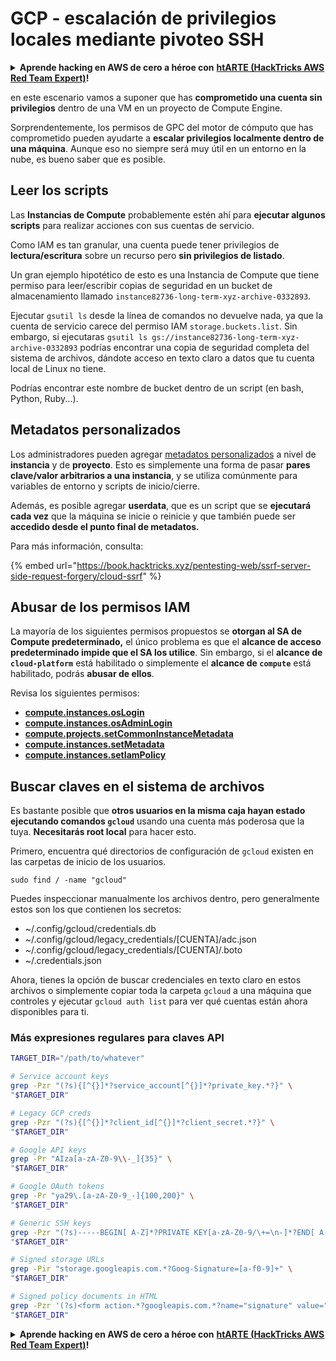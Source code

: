 # GCP - escalación de privilegios locales mediante pivoteo SSH

<details>

<summary><strong>Aprende hacking en AWS de cero a héroe con</strong> <a href="https://training.hacktricks.xyz/courses/arte"><strong>htARTE (HackTricks AWS Red Team Expert)</strong></a><strong>!</strong></summary>

Otras formas de apoyar a HackTricks:

* Si quieres ver a tu **empresa anunciada en HackTricks** o **descargar HackTricks en PDF**, consulta los [**PLANES DE SUSCRIPCIÓN**](https://github.com/sponsors/carlospolop)!
* Consigue el [**merchandising oficial de PEASS & HackTricks**](https://peass.creator-spring.com)
* Descubre [**La Familia PEASS**](https://opensea.io/collection/the-peass-family), nuestra colección de [**NFTs**](https://opensea.io/collection/the-peass-family) exclusivos
* **Únete al** 💬 [**grupo de Discord**](https://discord.gg/hRep4RUj7f) o al [**grupo de telegram**](https://t.me/peass) o **sigue** a **Twitter** 🐦 [**@carlospolopm**](https://twitter.com/carlospolopm)**.**
* **Comparte tus trucos de hacking enviando PRs a los repositorios de GitHub de** [**HackTricks**](https://github.com/carlospolop/hacktricks) y [**HackTricks Cloud**](https://github.com/carlospolop/hacktricks-cloud).

</details>

en este escenario vamos a suponer que has **comprometido una cuenta sin privilegios** dentro de una VM en un proyecto de Compute Engine.

Sorprendentemente, los permisos de GPC del motor de cómputo que has comprometido pueden ayudarte a **escalar privilegios localmente dentro de una máquina**. Aunque eso no siempre será muy útil en un entorno en la nube, es bueno saber que es posible.

## Leer los scripts <a href="#follow-the-scripts" id="follow-the-scripts"></a>

Las **Instancias de Compute** probablemente estén ahí para **ejecutar algunos scripts** para realizar acciones con sus cuentas de servicio.

Como IAM es tan granular, una cuenta puede tener privilegios de **lectura/escritura** sobre un recurso pero **sin privilegios de listado**.

Un gran ejemplo hipotético de esto es una Instancia de Compute que tiene permiso para leer/escribir copias de seguridad en un bucket de almacenamiento llamado `instance82736-long-term-xyz-archive-0332893`.

Ejecutar `gsutil ls` desde la línea de comandos no devuelve nada, ya que la cuenta de servicio carece del permiso IAM `storage.buckets.list`. Sin embargo, si ejecutaras `gsutil ls gs://instance82736-long-term-xyz-archive-0332893` podrías encontrar una copia de seguridad completa del sistema de archivos, dándote acceso en texto claro a datos que tu cuenta local de Linux no tiene.

Podrías encontrar este nombre de bucket dentro de un script (en bash, Python, Ruby...).

## Metadatos personalizados

Los administradores pueden agregar [metadatos personalizados](https://cloud.google.com/compute/docs/storing-retrieving-metadata#custom) a nivel de **instancia** y de **proyecto**. Esto es simplemente una forma de pasar **pares clave/valor arbitrarios a una instancia**, y se utiliza comúnmente para variables de entorno y scripts de inicio/cierre.

Además, es posible agregar **userdata**, que es un script que se **ejecutará cada vez** que la máquina se inicie o reinicie y que también puede ser **accedido desde el punto final de metadatos.**

Para más información, consulta:

{% embed url="https://book.hacktricks.xyz/pentesting-web/ssrf-server-side-request-forgery/cloud-ssrf" %}

## **Abusar de los permisos IAM**

La mayoría de los siguientes permisos propuestos se **otorgan al SA de Compute predeterminado,** el único problema es que el **alcance de acceso predeterminado impide que el SA los utilice**. Sin embargo, si el **alcance de `cloud-platform`** está habilitado o simplemente el **alcance de `compute`** está habilitado, podrás **abusar de ellos**.

Revisa los siguientes permisos:

* ****[**compute.instances.osLogin**](../../gcp-pentesting/gcp-privilege-escalation/gcp-compute-privesc/#compute.instances.oslogin)****
* ****[**compute.instances.osAdminLogin**](../../gcp-pentesting/gcp-privilege-escalation/gcp-compute-privesc/#compute.instances.osadminlogin)****
* ****[**compute.projects.setCommonInstanceMetadata**](../../gcp-pentesting/gcp-privilege-escalation/gcp-compute-privesc/#compute.projects.setcommoninstancemetadata)****
* ****[**compute.instances.setMetadata**](../../gcp-pentesting/gcp-privilege-escalation/gcp-compute-privesc/#compute.instances.setmetadata)****
* ****[**compute.instances.setIamPolicy**](../../gcp-pentesting/gcp-privilege-escalation/gcp-compute-privesc/#compute.instances.setiampolicy)****

## Buscar claves en el sistema de archivos

Es bastante posible que **otros usuarios en la misma caja hayan estado ejecutando comandos `gcloud`** usando una cuenta más poderosa que la tuya. **Necesitarás root local** para hacer esto.

Primero, encuentra qué directorios de configuración de `gcloud` existen en las carpetas de inicio de los usuarios.
```
sudo find / -name "gcloud"
```
Puedes inspeccionar manualmente los archivos dentro, pero generalmente estos son los que contienen los secretos:

* \~/.config/gcloud/credentials.db
* \~/.config/gcloud/legacy\_credentials/\[CUENTA]/adc.json
* \~/.config/gcloud/legacy\_credentials/\[CUENTA]/.boto
* \~/.credentials.json

Ahora, tienes la opción de buscar credenciales en texto claro en estos archivos o simplemente copiar toda la carpeta `gcloud` a una máquina que controles y ejecutar `gcloud auth list` para ver qué cuentas están ahora disponibles para ti.

### Más expresiones regulares para claves API
```bash
TARGET_DIR="/path/to/whatever"

# Service account keys
grep -Pzr "(?s){[^{}]*?service_account[^{}]*?private_key.*?}" \
"$TARGET_DIR"

# Legacy GCP creds
grep -Pzr "(?s){[^{}]*?client_id[^{}]*?client_secret.*?}" \
"$TARGET_DIR"

# Google API keys
grep -Pr "AIza[a-zA-Z0-9\\-_]{35}" \
"$TARGET_DIR"

# Google OAuth tokens
grep -Pr "ya29\.[a-zA-Z0-9_-]{100,200}" \
"$TARGET_DIR"

# Generic SSH keys
grep -Pzr "(?s)-----BEGIN[ A-Z]*?PRIVATE KEY[a-zA-Z0-9/\+=\n-]*?END[ A-Z]*?PRIVATE KEY-----" \
"$TARGET_DIR"

# Signed storage URLs
grep -Pir "storage.googleapis.com.*?Goog-Signature=[a-f0-9]+" \
"$TARGET_DIR"

# Signed policy documents in HTML
grep -Pzr '(?s)<form action.*?googleapis.com.*?name="signature" value=".*?">' \
"$TARGET_DIR"
```
<details>

<summary><strong>Aprende hacking en AWS de cero a héroe con</strong> <a href="https://training.hacktricks.xyz/courses/arte"><strong>htARTE (HackTricks AWS Red Team Expert)</strong></a><strong>!</strong></summary>

Otras formas de apoyar a HackTricks:

* Si quieres ver tu **empresa anunciada en HackTricks** o **descargar HackTricks en PDF** consulta los [**PLANES DE SUSCRIPCIÓN**](https://github.com/sponsors/carlospolop)!
* Consigue el [**merchandising oficial de PEASS & HackTricks**](https://peass.creator-spring.com)
* Descubre [**La Familia PEASS**](https://opensea.io/collection/the-peass-family), nuestra colección de [**NFTs**](https://opensea.io/collection/the-peass-family) exclusivos
* **Únete al** 💬 [**grupo de Discord**](https://discord.gg/hRep4RUj7f) o al [**grupo de telegram**](https://t.me/peass) o **sigue** a **Twitter** 🐦 [**@carlospolopm**](https://twitter.com/carlospolopm)**.**
* **Comparte tus trucos de hacking enviando PRs a los repositorios de github de** [**HackTricks**](https://github.com/carlospolop/hacktricks) y [**HackTricks Cloud**](https://github.com/carlospolop/hacktricks-cloud).

</details>
